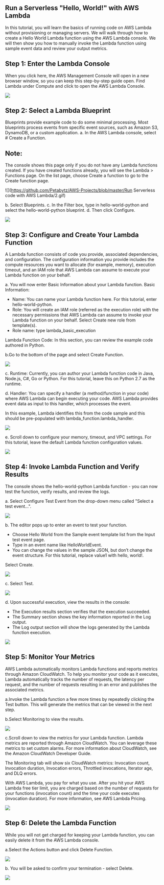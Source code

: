 
## Run a Serverless "Hello, World!" with AWS Lambda

In this tutorial, you will learn the basics of running code on AWS Lambda without provisioning or managing servers. 
We will walk through how to create a Hello World Lambda function using the AWS Lambda console. 
We will then show you how to manually invoke the Lambda function using sample event data and review your output metrics.



## Step 1: Enter the Lambda Console

When you click here, the AWS Management Console will open in a new browser window, so you can keep this step-by-step guide open.  Find Lambda under Compute and click to open the AWS Lambda Console.

![](https://github.com/Petabytz/AWS-Projects/blob/master/Run%20Serverless%20code%20with%20AWS%20Lambda/P1.8cbd1550e0c45cad8db027cf5e7ad1c4f457bc66.gif)

## Step 2: Select a Lambda Blueprint

Blueprints provide example code to do some minimal processing. Most blueprints process events from specific event sources, such as Amazon S3, DynamoDB, or a custom application.
a. In the AWS Lambda console, select # Create a Function.

## Note:
The console shows this page only if you do not have any Lambda functions created. If you have created functions already, you will see the Lambda > Functions page. On the list page, choose Create a function to go to the Create function page.

![](https://github.com/Petabytz/AWS-Projects/blob/master/Run Serverless code with AWS Lambda/2.gif)

b.  Select Blueprints.
c.  In the Filter box, type in hello-world-python and select the hello-world-python blueprint.
d.  Then click Configure.

![](https://github.com/Petabytz/AWS-Projects/blob/master/Run%20Serverless%20code%20with%20AWS%20Lambda/3.gif)

## Step 3: Configure and Create Your Lambda Function

A Lambda function consists of code you provide, associated dependencies, and configuration. The configuration information you provide includes the compute resources you want to allocate (for example, memory), execution timeout, and an IAM role that AWS Lambda can assume to execute your Lambda function on your behalf.

a.  You will now enter Basic Information about your Lambda function.
Basic Information:

* Name: You can name your Lambda function here. For this tutorial, enter hello-world-python.
* Role: You will create an IAM role (referred as the execution role) with the necessary permissions that AWS Lambda can assume to    invoke your Lambda function on your behalf. Select Create new role from template(s).
* Role name: type lambda_basic_execution

Lambda Function Code:
 In this section, you can review the example code authored in Python.

b.Go to the bottom of the page and select Create Function.

![](https://github.com/Petabytz/AWS-Projects/blob/master/Run%20Serverless%20code%20with%20AWS%20Lambda/4.gif)

c.  Runtime: Currently, you can author your Lambda function code in Java, Node.js, C#, Go or Python. For this tutorial, leave this on Python 2.7 as the runtime.

d.  Handler: You can specify a handler (a method/function in your code) where AWS Lambda can begin executing your code. AWS Lambda provides event data as input to this handler, which processes the event.

In this example, Lambda identifies this from the code sample and this should be pre-populated with lambda_function.lambda_handler.

![](https://github.com/Petabytz/AWS-Projects/blob/master/Run%20Serverless%20code%20with%20AWS%20Lambda/5.gif)

e.  Scroll down to configure your memory, timeout, and VPC settings.  For this tutorial, leave the default Lambda function configuration values.

![](https://github.com/Petabytz/AWS-Projects/blob/master/Run%20Serverless%20code%20with%20AWS%20Lambda/6.gif)


## Step 4: Invoke Lambda Function and Verify Results
The console shows the hello-world-python Lambda function - you can now test the function, verify results, and review the logs.

a.  Select Configure Test Event from the drop-down menu called "Select a test event...".

![](https://github.com/Petabytz/AWS-Projects/blob/master/Run%20Serverless%20code%20with%20AWS%20Lambda/7.gif)

b.  The editor pops up to enter an event to test your function.  
* Choose Hello World from the Sample event template list from the Input test event page. 
* Type in an event name like HelloWorldEvent.
* You can change the values in the sample JSON, but don’t change the event structure. For this tutorial, replace value1 with hello, world!.

Select Create.

![](https://github.com/Petabytz/AWS-Projects/blob/master/Run%20Serverless%20code%20with%20AWS%20Lambda/8.gif)

c.  Select Test.

![](https://github.com/Petabytz/AWS-Projects/blob/master/Run%20Serverless%20code%20with%20AWS%20Lambda/9.gif)

d.  Upon successful execution, view the results in the console:

* The Execution results section verifies that the execution succeeded.
* The Summary section shows the key information reported in the Log output.
* The Log output section will show the logs generated by the Lambda function execution. 

![](https://github.com/Petabytz/AWS-Projects/blob/master/Run%20Serverless%20code%20with%20AWS%20Lambda/10.gif)


## Step 5: Monitor Your Metrics

AWS Lambda automatically monitors Lambda functions and reports metrics through Amazon CloudWatch. To help you monitor your code as it executes, Lambda automatically tracks the number of requests, the latency per request, and the number of requests resulting in an error and publishes the associated metrics. 

a.Invoke the Lambda function a few more times by repeatedly clicking the Test button.  This will generate the metrics that can be viewed in the next step.

b.Select Monitoring to view the results.

![](https://github.com/Petabytz/AWS-Projects/blob/master/Run%20Serverless%20code%20with%20AWS%20Lambda/11.gif)

c.Scroll down to view the metrics for your Lambda function.  Lambda metrics are reported through Amazon CloudWatch. You can leverage these metrics to set custom alarms. For more information about CloudWatch, see the Amazon CloudWatch Developer Guide.

The Monitoring tab will show six CloudWatch metrics: Invocation count, Invocation duration, Invocation errors, Throttled invocations, Iterator age, and DLQ errors.

With AWS Lambda, you pay for what you use. After you hit your AWS Lambda free tier limit, you are charged based on the number of requests for your functions (invocation count) and the time your code executes (invocation duration).  For more information, see AWS Lambda Pricing.

![](https://github.com/Petabytz/AWS-Projects/blob/master/Run%20Serverless%20code%20with%20AWS%20Lambda/12.gif)

## Step 6: Delete the Lambda Function

While you will not get charged for keeping your Lambda function, you can easily delete it from the AWS Lambda console.  

a.Select the Actions button and click Delete Function.

![](https://github.com/Petabytz/AWS-Projects/blob/master/Run%20Serverless%20code%20with%20AWS%20Lambda/13.gif)

b.  You will be asked to confirm your termination - select Delete.

![](https://github.com/Petabytz/AWS-Projects/blob/master/Run%20Serverless%20code%20with%20AWS%20Lambda/14.gif)


